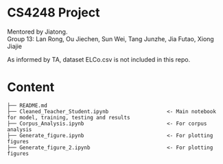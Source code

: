 # CS4248 Project

Mentored by Jiatong.   
Group 13: Lan Rong, Ou Jiechen, Sun Wei, Tang Junzhe, Jia Futao, Xiong Jiajie   

As informed by TA, dataset ELCo.csv is not included in this repo.   

# Content
```
├── README.md                 
├── Cleaned_Teacher_Student.ipynb                   <- Main notebook for model, training, testing and results
├── Corpus_Analysis.ipynb                           <- For corpus analysis
├── Generate_figure.ipynb                           <- For plotting figures
├── Generate_figure_2.ipynb                         <- For plotting figures
```
